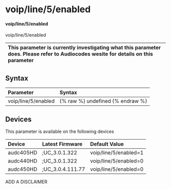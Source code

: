 ﻿---
description: voip/line/5/enabled
search: false
---

# voip/line/5/enabled

#### voip/line/5/enabled

voip/line/5/enabled


| This parameter is currently investigating what this parameter does. Please refer to Audiocodes wesite for details on this parameter | 
| :--- |

## Syntax
| Parameter | Syntax |
| :--- | :--- |
|voip/line/5/enabled | {% raw %} undefined {% endraw %}|

## Devices
This parameter is available on the following devices

| Device | Latest Firmware | Default Value |
|:---|:---|:---|
| audc405HD | ;UC_3.0.1.322 | voip/line/5/enabled=1 
| audc440HD | ;UC_3.0.1.322 | voip/line/5/enabled=0 
| audc450HD | ;UC_3.0.4.111.77 | voip/line/5/enabled=0 

ADD A DISCLAIMER
